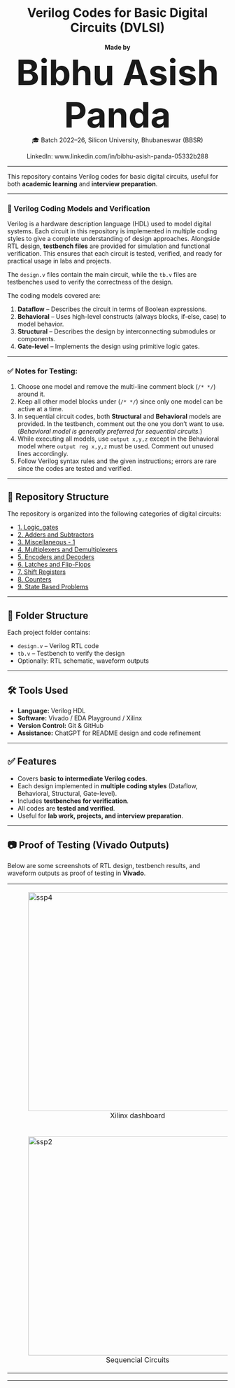 <h1 align="center"> Verilog Codes for Basic Digital Circuits (DVLSI) </h1>

<p align="center">
  <b>Made by</b><br>
  <span style="font-size:80px"> <b>Bibhu Asish Panda</b> </span><br>
  🎓 Batch 2022–26, Silicon University, Bhubaneswar (BBSR)  
</p>

<p align="center">
  LinkedIn: www.linkedin.com/in/bibhu-asish-panda-05332b288
</p>

---

This repository contains Verilog codes for basic digital circuits, useful for both **academic learning** and **interview preparation**.

---

### 📘 Verilog Coding Models and Verification
Verilog is a hardware description language (HDL) used to model digital systems. Each circuit in this repository is implemented in multiple coding styles to give a complete understanding of design approaches. Alongside RTL design, **testbench files** are provided for simulation and functional verification. This ensures that each circuit is tested, verified, and ready for practical usage in labs and projects.  

The `design.v` files contain the main circuit, while the `tb.v` files are testbenches used to verify the correctness of the design.  

The coding models covered are:  
1. **Dataflow** – Describes the circuit in terms of Boolean expressions.  
2. **Behavioral** – Uses high-level constructs (always blocks, if-else, case) to model behavior.  
3. **Structural** – Describes the design by interconnecting submodules or components.  
4. **Gate-level** – Implements the design using primitive logic gates.  

---

### ✅ Notes for Testing:
1. Choose one model and remove the multi-line comment block (`/* */`) around it.  
2. Keep all other model blocks under (`/* */`) since only one model can be active at a time.  
3. In sequential circuit codes, both **Structural** and **Behavioral** models are provided. In the testbench, comment out the one you don’t want to use. (*Behavioral model is generally preferred for sequential circuits.*)  
4. While executing all models, use `output x,y,z` except in the Behavioral model where `output reg x,y,z` must be used. Comment out unused lines accordingly.  
5. Follow Verilog syntax rules and the given instructions; errors are rare since the codes are tested and verified.  

---

## 📂 Repository Structure  

The repository is organized into the following categories of digital circuits:  

- [1. Logic_gates](./1.%20Logic_gates)  
- [2. Adders and Subtractors](./2.%20Adders%20and%20Subtractors)  
- [3. Miscellaneous - 1](./3.%20Miscellaneous%20-%201)  
- [4. Multiplexers and Demultiplexers](./4.%20Multiplexers%20and%20Demultiplexers)  
- [5. Encoders and Decoders](./5.%20Encoders%20and%20Decoders)  
- [6. Latches and Flip-Flops](./6.%20Latches%20and%20Flip-Flops)  
- [7. Shift Registers](./7.%20Shift%20Registers)  
- [8. Counters](./8.%20Counters)  
- [9. State Based Problems](./9.%20State%20Based%20Problems)  

---

## 📂 Folder Structure

Each project folder contains:
- `design.v` – Verilog RTL code  
- `tb.v` – Testbench to verify the design  
- Optionally: RTL schematic, waveform outputs  

---

## 🛠 Tools Used
- **Language:** Verilog HDL  
- **Software:** Vivado / EDA Playground / Xilinx  
- **Version Control:** Git & GitHub  
- **Assistance:** ChatGPT for README design and code refinement  

---

## ✅ Features
- Covers **basic to intermediate Verilog codes**.  
- Each design implemented in **multiple coding styles** (Dataflow, Behavioral, Structural, Gate-level).  
- Includes **testbenches for verification**.  
- All codes are **tested and verified**.  
- Useful for **lab work, projects, and interview preparation**.  

---

## 📷 Proof of Testing (Vivado Outputs)

Below are some screenshots of RTL design, testbench results, and waveform outputs as proof of testing in **Vivado**.  

<table align="center">
  <tr>
    <td>
      <figure>
        <img width="500" alt="ssp4" src="https://github.com/user-attachments/assets/02b9d263-fe49-4ede-918c-189329898ad7" />
        <div align="center"><figcaption> Xilinx dashboard</figcaption>
      </figure>
    </td>
    <td>
      <figure>
        <img width="500" alt="ssp1" src="https://github.com/user-attachments/assets/4e72139f-1344-4438-8f9f-0398128334d7" />
        <div align="center"><figcaption> Combinational Circuits </figcaption>
      </figure>
    </td>
  </tr>
  <tr>
    <td>
      <figure>
        <img width="500" alt="ssp2" src="https://github.com/user-attachments/assets/bdc0c0f0-8da2-4cc1-95f1-0c3331226c9b" />
        <div align="center"><figcaption> Sequencial Circuits </figcaption>
      </figure>
    </td>
    <td>
      <figure>
        <img width="500" alt="ssp3" src="https://github.com/user-attachments/assets/999777f4-422a-4998-871f-bd8ff49ff6a1" />
        <div align="center"><figcaption> State Machines </figcaption>
      </figure>
    </td>
  </tr>
</table>

---

